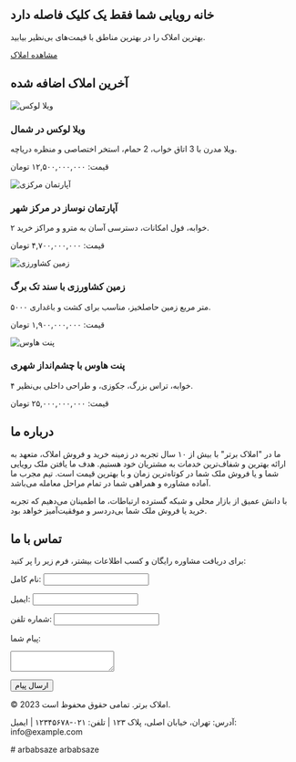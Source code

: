 <section id="home" class="hero">
<h2>خانه رویایی شما فقط یک کلیک فاصله دارد</h2>
<p>بهترین املاک را در بهترین مناطق با قیمت‌های بی‌نظیر بیابید.</p>
<a href="#properties" class="btn">مشاهده املاک</a>
</section>

<section id="properties" class="container">
<h2 class="section-title">آخرین املاک اضافه شده</h2>
<div class="property-grid">
<div class="property-card">
<img src="https://via.placeholder.com/400x200/FF5733/FFFFFF?text=ویلا+لوکس" alt="ویلا لوکس">
<div class="property-info">
<h3>ویلا لوکس در شمال</h3>
<p>ویلا مدرن با 3 اتاق خواب، 2 حمام، استخر اختصاصی و منظره دریاچه‌.</p>
<p class="property-price">قیمت: ۱۲,۵۰۰,۰۰۰,۰۰۰ تومان</p>
</div>
</div>
<div class="property-card">
<img src="https://via.placeholder.com/400x200/33FF57/FFFFFF?text=آپارتمان+مرکزی" alt="آپارتمان مرکزی">
<div class="property-info">
<h3>آپارتمان نوساز در مرکز شهر</h3>
<p>۲ خوابه، فول امکانات، دسترسی آسان به مترو و مراکز خرید.</p>
<p class="property-price">قیمت: ۴,۷۰۰,۰۰۰,۰۰۰ تومان</p>
</div>
</div>
<div class="property-card">
<img src="https://via.placeholder.com/400x200/3357FF/FFFFFF?text=زمین+کشاورزی" alt="زمین کشاورزی">
<div class="property-info">
<h3>زمین کشاورزی با سند تک برگ</h3>
<p>۵۰۰۰ متر مربع زمین حاصلخیز، مناسب برای کشت و باغداری.</p>
<p class="property-price">قیمت: ۱,۹۰۰,۰۰۰,۰۰۰ تومان</p>
</div>
</div>
<div class="property-card">
<img src="https://via.placeholder.com/400x200/FF33A1/FFFFFF?text=پنت+هاوس" alt="پنت هاوس">
<div class="property-info">
<h3>پنت هاوس با چشم‌انداز شهری</h3>
<p>۴ خوابه، تراس بزرگ، جکوزی، و طراحی داخلی بی‌نظیر.</p>
<p class="property-price">قیمت: ۲۵,۰۰۰,۰۰۰,۰۰۰ تومان</p>
</div>
</div>
</div>
</section>

<section id="about" class="container">
<h2 class="section-title">درباره ما</h2>
<p>
ما در "املاک برتر" با بیش از ۱۰ سال تجربه در زمینه خرید و فروش املاک،
متعهد به ارائه بهترین و شفاف‌ترین خدمات به مشتریان خود هستیم. هدف ما
یافتن ملک رویایی شما و یا فروش ملک شما در کوتاه‌ترین زمان و با بهترین قیمت است.
تیم مجرب ما آماده مشاوره و همراهی شما در تمام مراحل معامله می‌باشد.
</p>
<p>
با دانش عمیق از بازار محلی و شبکه گسترده ارتباطات، ما اطمینان می‌دهیم
که تجربه خرید یا فروش ملک شما بی‌دردسر و موفقیت‌آمیز خواهد بود.
</p>
</section>

<section id="contact" class="container">
<h2 class="section-title">تماس با ما</h2>
<div class="contact-form">
<p>برای دریافت مشاوره رایگان و کسب اطلاعات بیشتر، فرم زیر را پر کنید:</p>
<form>
<label for="name">نام کامل:</label>
<input type="text" id="name" name="name" required>

<label for="email">ایمیل:</label>
<input type="email" id="email" name="email" required>

<label for="phone">شماره تلفن:</label>
<input type="tel" id="phone" name="phone">

<label for="message">پیام شما:</label>
<textarea id="message" name="message" required></textarea>

<button type="submit">ارسال پیام</button>
</form>
</div>
</section>

<footer>
<div class="container">
<p>&copy; 2023 املاک برتر. تمامی حقوق محفوظ است.</p>
<p>آدرس: تهران، خیابان اصلی، پلاک ۱۲۳ | تلفن: ۰۲۱-۱۲۳۴۵۶۷۸ | ایمیل: info@example.com</p>
</div>
</footer>
</body>
</html>
# arbabsaze
arbabsaze
